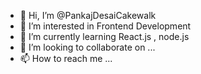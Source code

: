 - 👋 Hi, I’m @PankajDesaiCakewalk
- 👀 I’m interested in Frontend Development
- 🌱 I’m currently learning React.js , node.js
- 💞️ I’m looking to collaborate on ...
- 📫 How to reach me ...

<!---
PankajDesaiCakewalk/PankajDesaiCakewalk is a ✨ special ✨ repository because its `README.md` (this file) appears on your GitHub profile.
You can click the Preview link to take a look at your changes.
--->
